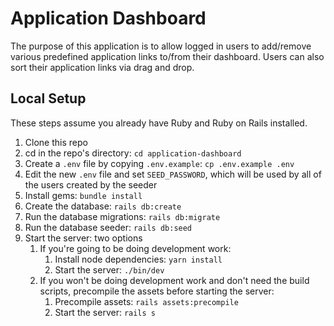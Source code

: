 # Application Dashboard

The purpose of this application is to allow logged in users to add/remove various predefined application links to/from their dashboard.  Users can also sort their application links via drag and drop.

## Local Setup
These steps assume you already have Ruby and Ruby on Rails installed.

1. Clone this repo
1. cd in the repo's directory: `cd application-dashboard`
1. Create a `.env` file by copying `.env.example`: `cp .env.example .env`
1. Edit the new `.env` file and set `SEED_PASSWORD`, which will be used by all of the users created by the seeder
1. Install gems: `bundle install`
1. Create the database: `rails db:create`
1. Run the database migrations: `rails db:migrate`
1. Run the database seeder: `rails db:seed`
1. Start the server: two options
    1. If you're going to be doing development work:
        1. Install node dependencies: `yarn install`
        1. Start the server: `./bin/dev`
    1. If you won't be doing development work and don't need the build scripts, precompile the assets before starting the server:
        1. Precompile assets: `rails assets:precompile`
        1. Start the server: `rails s`

